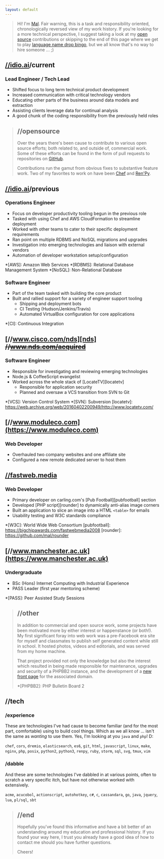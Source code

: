 ```yaml
---
layout: default
---
```


> Hi! I'm [Mal][mal]. Fair warning, this is a task and responsibility oriented,
> chronologically reversed view of my work history. If you're looking for
> a more technical perspective, I suggest taking a look at my [open
> source](#opensource) contributions or skipping to the end of this page where
> we get to play [language name drop bingo](#tech), but we all know that's no
> way to hire someone \.\.\. ;)
>
> [mal]: https://github.com/mal/


## [//idio.ai](https://idio.ai)**/current**

### Lead Engineer / Tech Lead

* Shifted focus to long term technical product development
* Increased communication with critical technology vendors
* Educating other parts of the business around data models and extraction
* Assisting clients leverage data for continual analysis
* A good chunk of the coding responsibility from the previously held roles


> ## //opensource
>
> Over the years there's been cause to contribute to various open source
> efforts; both related to, and outside of, commercial work. Some of these
> efforts can be found in the form of pull requests to repositories on
> [GitHub](https://github.com/search?q=author%3Amal+is%3Amerged&type=Issues).
>
> Contributions run the gamut from obvious fixes to substantive feature work.
> Two of my favorites to work on have been [Chef][chef] and [Ren'Py][renpy].
>
> [chef]: https://github.com/chef/chef/
> [renpy]: https://github.com/renpy/renpy/


## [//idio.ai](https://idio.ai)**/previous**

### Operations Engineer

* Focus on developer productivity tooling begun in the previous role
* Tasked with using Chef and AWS CloudFormation to streamline deployment
* Worked with other teams to cater to their specific deployment requirements
* Ran point on multiple RDBMS and NoSQL migrations and upgrades
* Investigation into emerging technologies and liaison with external vendors
* Automation of developer workstation setup/configuration

*[AWS]: Amazon Web Services
*[RDBMS]: Relational Database Management System
*[NoSQL]: Non-Relational Database


### Software Engineer

* Part of the team tasked with building the core product
* Built and rallied support for a variety of engineer support tooling
  * Shipping and deployment bots
  * CI Testing (Hudson/Jenkins/Travis)
  * Automated VirtualBox configuration for core applications

*[CI]: Continuous Integration


## [//www.cisco.com/nds][nds] ~~//www.nds.com/acquired~~

[nds]: https://www.cisco.com/c/en/us/about/corporate-strategy-office/acquisitions/nds.html

### Software Engineer

* Responsible for investigating and reviewing emerging technologies
* Node.js &amp; CoffeeScript evangelist
* Worked across the whole stack of [LocateTV][locatetv]
  * Responsible for application security
  * Planned and oversaw a VCS transition from SVN to Git

*[VCS]: Version Control System
*[SVN]: Subversion
[locatetv]: https://web.archive.org/web/20160402200949/http://www.locatetv.com/


## [//www.moduleco.com](https://www.moduleco.com)

### Web Developer

* Overhauled two company websites and one affiliate site
* Configured a new remote dedicated server to host them


## [//fastweb.media](https://fastweb.media)

### Web Developer

* Primary developer on carling.com's [Pub Football][pubfootball] section
* Developed [PHP script][rounder] to dynamically anti-alias image corners
* Built an application to slice an image into a HTML `<table>` for emails
* Usability testing and W3C standards compliance

*[W3C]: World Wide Web Consortium
[pubfootball]: https://bigchipawards.com/fastwebmedia2008
[rounder]: https://github.com/mal/rounder


## [//www.manchester.ac.uk](https://www.manchester.ac.uk)

### Undergraduate

* BSc (Hons) Internet Computing with Industrial Experience
* PASS Leader (first year mentoring scheme)

*[PASS]: Peer Assisted Study Sessions


> ## //other
>
> In addition to commercial and open source work, some projects have been
> motivated more by either interest or happenstance (or both!). My first
> significant foray into web work was a pre-Facebook era site for myself and
> classmates to publish self generated content while still in school. It hosted
> photos, videos and editorials, and was served from my home machine.
>
> That project provided not only the knowledge but also the interest which
> resulted in being made responsible for maintenance, upgrades and security of
> a PHPBB2 instance, and the development of a [new front page][aeng] for the
> associated domain.
>
> [aeng]: https://web.archive.org/web/20080613181313/http://anime-england.net/
> *[PHPBB2]: PHP Bulletin Board 2


## //tech

### /experience

These are technologies I've had cause to become familiar (and for the most
part, comfortable) using to build cool things. Which as we all know \.\.\.
isn't the same as _wanting_ to use them. Yes, I'm looking at you `java` and
`php`! D:

`chef`, `cors`, `dremio`, `elasticsearch`, `es6`, `git`, `html`, `javascript`,
`linux`, `make`, `nginx`, `php`, `posix`, `python2`, `python3`, `renpy`,
`ruby`, `storm`, `sql`, `svg`, `tmux`, `vim`

### /dabble

And these are some technologies I've dabbled in at various points, often to
scratch a very specific itch, but have not otherwise worked with extensively.

`acme`, `acucobol`, `actionscript`, `autohotkey`, `c#`, `c`, `cassandara`,
`go`, `java`, `jquery`, `lua`, `pl/sql`, `sbt`


> ## //end
>
> Hopefully you've found this informative and have a bit better of an
> understanding around my education and professional history. If you found your
> way here, I trust you already have a good idea of how to contact me should
> you have further questions.
>
> Cheers!
